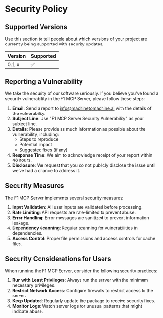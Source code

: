 # Security Policy

## Supported Versions

Use this section to tell people about which versions of your project are currently being supported with security updates.

| Version | Supported          |
| ------- | ------------------ |
| 0.1.x   | :white_check_mark: |

## Reporting a Vulnerability

We take the security of our software seriously. If you believe you've found a security vulnerability in the F1 MCP Server, please follow these steps:

1. **Email**: Send a report to info@machinetomachine.ai with the details of the vulnerability.
2. **Subject Line**: Use "F1 MCP Server Security Vulnerability" as your subject line.
3. **Details**: Please provide as much information as possible about the vulnerability, including:
   - Steps to reproduce
   - Potential impact
   - Suggested fixes (if any)
4. **Response Time**: We aim to acknowledge receipt of your report within 48 hours.
5. **Disclosure**: We request that you do not publicly disclose the issue until we've had a chance to address it.

## Security Measures

The F1 MCP Server implements several security measures:

1. **Input Validation**: All user inputs are validated before processing.
2. **Rate Limiting**: API requests are rate-limited to prevent abuse.
3. **Error Handling**: Error messages are sanitized to prevent information leakage.
4. **Dependency Scanning**: Regular scanning for vulnerabilities in dependencies.
5. **Access Control**: Proper file permissions and access controls for cache files.

## Security Considerations for Users

When running the F1 MCP Server, consider the following security practices:

1. **Run with Least Privileges**: Always run the server with the minimum necessary privileges.
2. **Restrict Network Access**: Configure firewalls to restrict access to the server.
3. **Keep Updated**: Regularly update the package to receive security fixes.
4. **Monitor Logs**: Watch server logs for unusual patterns that might indicate abuse.
